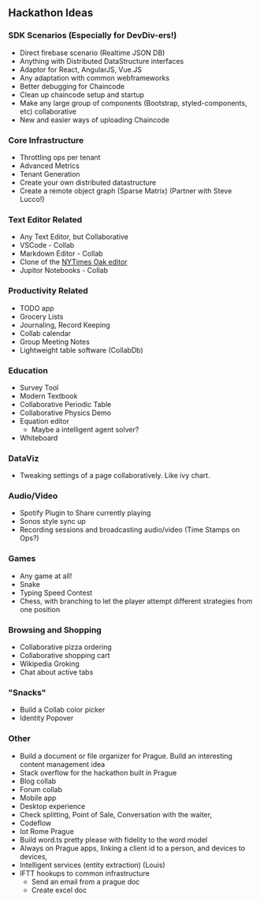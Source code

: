 ## Hackathon Ideas

### SDK Scenarios (Especially for DevDiv-ers!)
* Direct firebase scenario (Realtime JSON DB)
* Anything with Distributed DataStructure interfaces
* Adaptor for React, AngularJS, Vue.JS 
* Any adaptation with common webframeworks
* Better debugging for Chaincode
* Clean up chaincode setup and startup
* Make any large group of components (Bootstrap, styled-components, etc) collaborative
* New and easier ways of uploading Chaincode

### Core Infrastructure
* Throttling ops per tenant
* Advanced Metrics
* Tenant Generation
* Create your own distributed datastructure
* Create a remote object graph (Sparse Matrix) (Partner with Steve Lucco!)

### Text Editor Related
* Any Text Editor, but Collaborative
* VSCode - Collab
* Markdown Editor - Collab
* Clone of the [NYTimes Oak editor](https://open.nytimes.com/building-a-text-editor-for-a-digital-first-newsroom-f1cb8367fc21)
* Jupitor Notebooks - Collab

### Productivity Related
* TODO app
* Grocery Lists
* Journaling, Record Keeping 
* Collab calendar
* Group Meeting Notes
* Lightweight table software (CollabDb)

### Education
* Survey Tool
* Modern Textbook
* Collaborative Periodic Table
* Collaborative Physics Demo
* Equation editor
    * Maybe a intelligent agent solver?
* Whiteboard

### DataViz
* Tweaking settings of a page collaboratively. Like ivy chart.

### Audio/Video
* Spotify Plugin to Share currently playing
* Sonos style sync up
* Recording sessions and broadcasting audio/video (Time Stamps on Ops?)
  
### Games
* Any game at all!
* Snake
* Typing Speed Contest
* Chess, with branching to let the player attempt different strategies from one position

### Browsing and Shopping
* Collaborative pizza ordering
* Collaborative shopping cart
* Wikipedia Groking
* Chat about active tabs

### "Snacks"
* Build a Collab color picker
* Identity Popover
  
### Other
* Build a document or file organizer for Prague. Build an interesting content management idea
* Stack overflow for the hackathon built in Prague
* Blog collab
* Forum collab
* Mobile app
* Desktop experience
* Check splitting, Point of Sale, Conversation with the waiter, 
* Codeflow
* Iot Rome Prague
* Build word.ts pretty please with fidelity to the word model
* Always on Prague apps, linking a client id to a person, and devices to devices,
* Intelligent services (entity extraction) (Louis)
* IFTT hookups to common infrastructure
    * Send an email from a prague doc
    * Create excel doc

